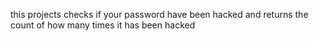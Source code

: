 this projects checks if your password have been hacked and returns the count of how many times it has been hacked
